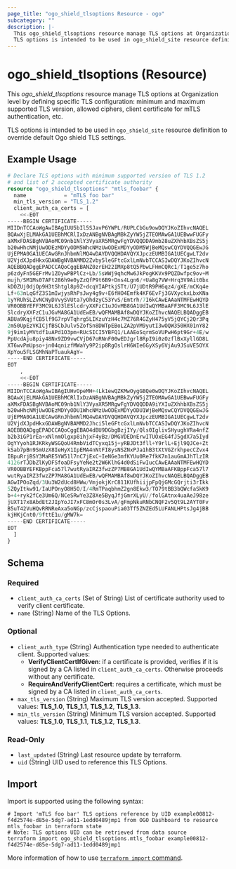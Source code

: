 ```yaml
---
page_title: "ogo_shield_tlsoptions Resource - ogo"
subcategory: ""
description: |-
  This ogo_shield_tlsoptions resource manage TLS options at Organization level by defining specific TLS configuration: minimum and maximum supported TLS version, allowed ciphers, client certificate for mTLS authentication, etc.
  TLS options is intended to be used in ogo_shield_site resource definition to override default Ogo shield TLS settings.
---
```


# ogo_shield_tlsoptions (Resource)

This *ogo_shield_tlsoptions* resource manage TLS options at Organization level by defining specific TLS configuration: minimum and maximum supported TLS version, allowed ciphers, client certificate for mTLS authentication, etc.

TLS options is intended to be used in `ogo_shield_site` resource definition to override default Ogo shield TLS settings.

## Example Usage

```terraform
# Declare TLS options with minimum supported version of TLS 1.2
# and list of 2 accepted certificate authority
resource "ogo_shield_tlsoptions" "mtls_foobar" {
  name            = "mTLS foo bar"
  min_tls_version = "TLS_1.2"
  client_auth_ca_certs = [
    <<-EOT
-----BEGIN CERTIFICATE-----
MIIDnTCCAoWgAwIBAgIUU5bIl5SJavP6YWPL/RUPLCbGu9owDQYJKoZIhvcNAQEL
BQAwXjELMAkGA1UEBhMCRlIxDzANBgNVBAgMBkZyYW5jZTEOMAwGA1UEBwwFUGFy
aXMxFDASBgNVBAoMC09nb1NlY3VyaXR5MRgwFgYDVQQDDA9mb28uZXhhbXBsZS5j
b20wHhcNMjUwODEzMDYyODM5WhcNMzUwODExMDYyODM5WjBeMQswCQYDVQQGEwJG
UjEPMA0GA1UECAwGRnJhbmNlMQ4wDAYDVQQHDAVQYXJpczEUMBIGA1UECgwLT2dv
U2VjdXJpdHkxGDAWBgNVBAMMD2Zvby5leGFtcGxlLmNvbTCCASIwDQYJKoZIhvcN
AQEBBQADggEPADCCAQoCggEBANZ0zrEH22IMXp8tQ5PbwLFHmCQRc1/T1ge5z7ho
p6zdyFn5GEFrMv1ZOywPBPlCz+Lb/5sWWj9qhcMw6JkPogKKVx9PQZDwfpc9ov+M
mujh/SM1Ms07AFt286h9e0yZzQfP9t6B9+Dns4Lgn6/+Ua8g7VW+Hrq3V9Ait0bx
kDOZUj0djOp9H3tShtgl8p9Z+dcqYIAPtkjSTt/U7jUDtR9PH6qz4/gXE/mCKq4e
Lf+63nLqGfZ3S1mIwjysRhPsJwy4g9v+E6fHO4Emfk4KF6EvFj3GVXyckxLbxKNa
1yYRUhSLZvNCNyDVvySVUta7yOhdzyC53YvS/Emtrh/7I6kCAwEAAaNTMFEwHQYD
VR0OBBYEFF3MC9L6J3lESlcdryXXFzC1uJGvMB8GA1UdIwQYMBaAFF3MC9L6J3lE
SlcdryXXFzC1uJGvMA8GA1UdEwEB/wQFMAMBAf8wDQYJKoZIhvcNAQELBQADggEB
ABUa9KqjfCB5lf9G7rpVTqhrg5LIKzuYzH4c7MZ76R4GZyH475yV5jQYCj2Qr3Pq
2m50UpEzVKICjfBSCbJulv5ZofSn8DWTpEBoLZA2pVM9yutI3wOQW350HX01nY82
9j9im1yMVtdf1uAPd1O3pm+RUcSICI5YBFQ1/LAAEoSqrmSoVUPwH6pt9Gr+4E/w
PpUcdAju8piy48Nx9ZD9vwCVjD67oRNnF00wEDJgrl8RpI9i0zOzflBxXyllGD8L
XT6wvPmUpso+jn04qnizfMWaYy9P2ip8RgOslrH6WIe6GyXSy6VjAu9JSuVE5OYX
XpYou5FLSGMhNaPTuaukAgY=
-----END CERTIFICATE-----
EOT
    ,
    <<-EOT
-----BEGIN CERTIFICATE-----
MIIDnTCCAoWgAwIBAgIUHvOpeMH+4Lk1ewQZKMwOygGBQe0wDQYJKoZIhvcNAQEL
BQAwXjELMAkGA1UEBhMCRlIxDzANBgNVBAgMBkZyYW5jZTEOMAwGA1UEBwwFUGFy
aXMxFDASBgNVBAoMC09nb1NlY3VyaXR5MRgwFgYDVQQDDA9iYXIuZXhhbXBsZS5j
b20wHhcNMjUwODEzMDYyODU1WhcNMzUwODExMDYyODU1WjBeMQswCQYDVQQGEwJG
UjEPMA0GA1UECAwGRnJhbmNlMQ4wDAYDVQQHDAVQYXJpczEUMBIGA1UECgwLT2dv
U2VjdXJpdHkxGDAWBgNVBAMMD2Jhci5leGFtcGxlLmNvbTCCASIwDQYJKoZIhvcN
AQEBBQADggEPADCCAQoCggEBAO4dBU9DGbgBzjIYy/Qls0IglivSHyughVRa4nfZ
b2b3iGP1rEa+xNlnmOlgxp8ihjxF4yBz/DMGVDEDnErwITUOxEG4fJ5gdX7a5Iyd
OgYYyoh1RJKRkyWSGQoU4RmbVidTCyxq15j+yRBJDt3fll+Y9rlL+Ejl9QJCe+Zt
kSab7pBn9SmUzX8IeHyX1IpEMA4nNtFI8ysNSZNxPJa1hB3tXtVGZrkhpecCZvx4
IBpuRrjBSY3MaRE5YW51l7nC7jExC+IeNGe3mfKYUu0Re7fkK7n1auGmAJhTlzIR
4126rTJDbZlKyDFSfoaDFsyYeNe2t2W6KlhG4d0dSiFwIucCAwEAAaNTMFEwHQYD
VR0OBBYEFKBppFca57l7wutRyaIRZ3fwzZP7MB8GA1UdIwQYMBaAFKBppFca57l7
wutRyaIRZ3fwzZP7MA8GA1UdEwEB/wQFMAMBAf8wDQYJKoZIhvcNAQELBQADggEB
AGwIPOoZqd/3Uu3W2dUcd8HWw/VmjokjKrC811KUfhiijpFpQjGMcGQrjti3rIkk
5ZQyItkw91/IaUPOnyO8H5O/I/4RmTPaqbhmZ2gn8Ekw3/TO79tBB3bQWcfaSkK9
b+4+ryk2fCe3Um6Q/NCeSRwYe3Z8Xe5ByqJfjGmrXLyU//folGAtnx4uaAeJ98ze
jUXT17x8AbdEt2JIpYoJI7xFC8mOr0s3LvA/gFmpNkuRNbCNQF2v5Qt9L2AYT0Fv
B5uT42VuHQvRRNReAxa5oNGp/zcCjspaouPia03Tf5ZNZEd5LUFANLHPtsJg4jBB
kjHKjCnt0/9fttE1u/gMW7k=
-----END CERTIFICATE-----
EOT
  ]
}
```

<!-- schema generated by tfplugindocs -->
## Schema

### Required

- `client_auth_ca_certs` (Set of String) List of certificate authority used to verify client certificate.
- `name` (String) Name of the TLS Options.

### Optional

- `client_auth_type` (String) Authentication type needed to authenticate client. Supported values:
  * **VerifyClientCertIfGiven**: if a certificate is provided, verifies if it is signed by a CA listed in `client_auth_ca_certs`. Otherwise proceeds without any certificate.
  * **RequireAndVerifyClientCert**: requires a certificate, which must be signed by a CA listed in `client_auth_ca_certs`.
- `max_tls_version` (String) Maximum TLS version accepted. Supported values: **TLS_1.0**, **TLS_1.1**, **TLS_1.2**, **TLS_1.3**.
- `min_tls_version` (String) Minimum TLS version accepted. Supported values: **TLS_1.0**, **TLS_1.1**, **TLS_1.2**, **TLS_1.3**.

### Read-Only

- `last_updated` (String) Last resource update by terraform.
- `uid` (String) UID used to reference this TLS Options.


## Import

Import is supported using the following syntax:

```shell
# Import 'mTLS foo bar' TLS options reference by UID example00812-f4d2574e-d85e-5dg7-ad11-1edd0489jmp1 from OGO Dashboard to resource mtls_foobar in terraform state
# Note: TLS options UID can be retrieved from data source
terraform import ogo_shield_tlsoptions.mtls_foobar example00812-f4d2574e-d85e-5dg7-ad11-1edd0489jmp1
```

More information of how to use [`terraform import` command](https://developer.hashicorp.com/terraform/cli/commands/import).


